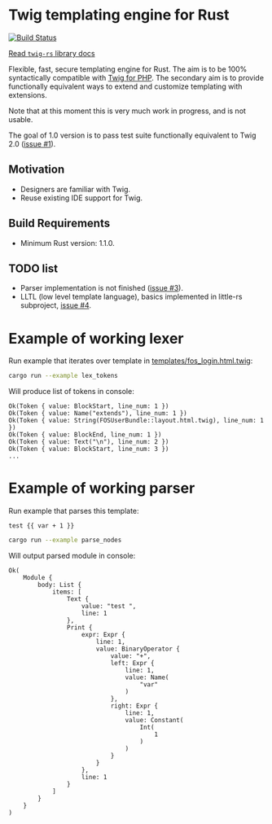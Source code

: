 # Twig templating engine for Rust

[![Build Status](https://travis-ci.org/Nercury/twig-rs.svg)](https://travis-ci.org/Nercury/twig-rs)

[Read `twig-rs` library docs](http://nercury.github.io/twig-rs)

Flexible, fast, secure templating engine for Rust.
The aim is to be 100% syntactically compatible with [Twig for PHP][twig-for-php].
The secondary aim is to provide functionally equivalent ways to extend
and customize templating with extensions.

Note that at this moment this is very much work in progress, and is not usable.

The goal of 1.0 version is to pass test suite functionally equivalent to Twig 2.0 ([issue #1](https://github.com/Nercury/twig-rs/issues/1)).

[twig-for-php]: http://twig.sensiolabs.org/

## Motivation

- Designers are familiar with Twig.
- Reuse existing IDE support for Twig.

## Build Requirements

- Minimum Rust version: 1.1.0.

## TODO list

- Parser implementation is not finished ([issue #3](https://github.com/Nercury/twig-rs/issues/3)).
- LLTL (low level template language), basics implemented in little-rs subproject, [issue #4](https://github.com/Nercury/twig-rs/issues/4).

# Example of working lexer

Run example that iterates over template in [templates/fos_login.html.twig][tmp]:

```bash
cargo run --example lex_tokens
```

Will produce list of tokens in console:

```
Ok(Token { value: BlockStart, line_num: 1 })
Ok(Token { value: Name("extends"), line_num: 1 })
Ok(Token { value: String(FOSUserBundle::layout.html.twig), line_num: 1 })
Ok(Token { value: BlockEnd, line_num: 1 })
Ok(Token { value: Text("\n"), line_num: 2 })
Ok(Token { value: BlockStart, line_num: 3 })
...
```

# Example of working parser

Run example that parses this template:

```twig
test {{ var + 1 }}
```

```bash
cargo run --example parse_nodes
```

Will output parsed module in console:

```
Ok(
    Module {
        body: List {
            items: [
                Text {
                    value: "test ",
                    line: 1
                },
                Print {
                    expr: Expr {
                        line: 1,
                        value: BinaryOperator {
                            value: "+",
                            left: Expr {
                                line: 1,
                                value: Name(
                                    "var"
                                )
                            },
                            right: Expr {
                                line: 1,
                                value: Constant(
                                    Int(
                                        1
                                    )
                                )
                            }
                        }
                    },
                    line: 1
                }
            ]
        }
    }
)
```

[tmp]: https://github.com/Nercury/twig-rs/blob/master/templates/fos_login.html.twig
